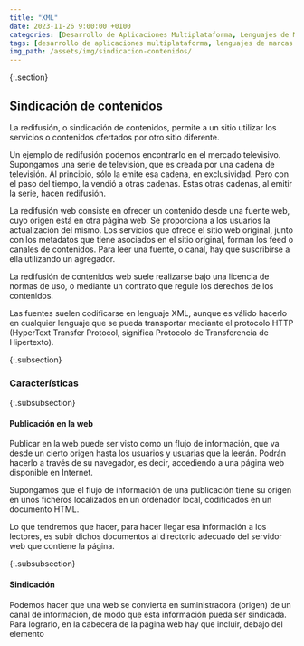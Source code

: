 ```yaml
---
title: "XML"
date: 2023-11-26 9:00:00 +0100
categories: [Desarrollo de Aplicaciones Multiplataforma, Lenguajes de Marcas y Sistemas de Gestión de Información]
tags: [desarrollo de aplicaciones multiplataforma, lenguajes de marcas y sistemas de gestión de información, administración de sistemas informáticos de red, desarrollo de aplicaciones web, dam, daw, asir, lmsgi, xml, teoría]
img_path: /assets/img/sindicacion-contenidos/
---
```


{:.section}
## Sindicación de contenidos

La redifusión, o sindicación de contenidos, permite a un sitio utilizar los servicios o contenidos ofertados por otro sitio diferente.

Un ejemplo de redifusión podemos encontrarlo en el mercado televisivo. Supongamos una serie de televisión, que es creada por una cadena de televisión. Al principio, sólo la emite esa cadena, en exclusividad. Pero con el paso del tiempo, la vendió a otras cadenas. Estas otras cadenas, al emitir la serie, hacen redifusión.

La redifusión web consiste en ofrecer un contenido desde una fuente web, cuyo origen está en otra página web. Se proporciona a los usuarios la actualización del mismo. Los servicios que ofrece el sitio web original, junto con los metadatos que tiene asociados en el sitio original, forman los feed o canales de contenidos.
Para leer una fuente, o canal, hay que suscribirse a ella utilizando un agregador.

La redifusión de contenidos web suele realizarse bajo una licencia de normas de uso, o mediante un contrato que regule los derechos de los contenidos.

Las fuentes suelen codificarse en lenguaje XML, aunque es válido hacerlo en cualquier lenguaje que se pueda transportar mediante el protocolo HTTP (HyperText Transfer Protocol, significa Protocolo de Transferencia de Hipertexto).

{:.subsection}
### Características

{:.subsubsection}
#### Publicación en la web

Publicar en la web puede ser visto como un flujo de información, que va desde un cierto origen hasta los usuarios y usuarias que la leerán. Podrán hacerlo a través de su navegador, es decir, accediendo a una página web disponible en Internet.

Supongamos que el flujo de información de una publicación tiene su origen en unos ficheros localizados en un ordenador local, codificados en un documento HTML.

Lo que tendremos que hacer, para hacer llegar esa información a los lectores, es subir dichos documentos al directorio adecuado del servidor web que contiene la página.

{:.subsubsection}
#### Sindicación

Podemos hacer que una web se convierta en suministradora (origen) de un canal de información, de modo que esta información pueda ser sindicada. Para lograrlo, en la cabecera de la página web hay que incluir, debajo del elemento <title>, un enlace al canal de contenidos.

Para lograrlo, hay que usar una de las dos líneas siguientes, dependiendo de que el canal esté hecho con un estándar RSS o con uno Atom, respectivamente:

```xml
<link rel="alternate" type="application/rss+xml" title="titulo_que_tendrá_el_enlace" href="http://www.misitio.com/fichero.rss" />
```

```xml
<link rel="alternate" type="application/atom+xml" title="titulo_que_tendrá_el_enlace" href="http://www.misitio.com/fichero.atom" />
```

Al vincular un canal de esta manera, el resultado puede ser poco claro y cambiar entre navegadores. Por ejemplo, para el siguiente documento:

```html
<!DOCTYPE html>
<html>
  <head>
    <title>Fedd RSS</title>
    <link rel="alternate" type="application/rss+xml" title="Canal del BOE" href="https://www.boe.es/rss/boe.php" />
    <meta charset="UTF-8">
  </head>
<body>
</body>
</html>
```

El resultado en Internet Explorer sería el siguiente:

![Imagen con Canal RSS suscrito en Internet Explorer](Ejemplo_Canal_RSS.png)
_Imagen con Canal RSS suscrito en Internet Explorer_

Materiales educativos de la CAM (Uso educativo NC)
Es decir, se muestra un menú desplegable con las fuentes vinculadas (si la barra correspondiente está activada).

Para que quede más claro, se puede poner un vínculo normal, para el normalmente se utiliza el símbolo de RSS.

{:.subsubsection}
#### Sistemas de Gestión de Contenidos (CMS)

Ilustración que muestra el flujo de la información desde la mente del creador, hasta el formato que verá el cliente pasando por el repositorio. Dado que se supone que se utiliza un CMS, la información inicial está localizada en los repositorios.

![Ana Polo Arozamena con <http://openclipart.org/>](FlujoInformacion.jpg){: width="300px"}
_Ana Polo Arozamena con <http://openclipart.org/>_

Actualmente es habitual el uso de algún Sistema de Gestión de Contenidos.

En este caso el origen de los contenidos es un repositorio y, antes de ser servidos al cliente en el formato adecuado, sufren algún tipo de transformación. La parte superior de la figura muestra la estructura del flujo de la información en este caso. Incluso puede haber más de un repositorio.

Esta transformación puede corresponder a uno de los siguientes casos:

- Documento XML → Transformación XSLT → Documento XHTML.
- Base de datos → script en Perl → Documento HTML.
- Texto plano → Página de servidor activo → Documento HTML.
- Mente del autor → Bloc de notas → Documento HTML.

Al utilizar un CMS de cualquier tipo la transformación puede replicarse. Además de tener más de una entrada de información podríamos tener varias salidas. Por ejemplo, podemos generar tanto ficheros HTML como canales RSS tal y como se muestra en la parte inferior de la figura.

{:.subsection}
### Ventajas de la sindicación de contenidos

¿Cuáles serán las ventajas de utilizar los canales de contenidos de otros propietarios?

- Aumentar el tráfico de nuestro sitio web.
- Ayuda a que los usuarios y usuarias visiten frecuentemente el sitio web.
- Favorece el posicionamiento del sitio en buscadores.
- Ayuda a establecer relaciones entre distintos sitios web dentro de la comunidad.
- Permite a otras personas añadir características a los servicios del sitio web (por ejemplo, notificaciones de actualizaciones mediante mensajes instantáneos), aunque se requiera de tecnologías adicionales.
- Enriquece Internet impulsando la tecnología semántica y fomentando la reutilización.

{:.section}
## Ámbito de aplicación

La redifusión web no es sólo un fenómeno vinculado a los weblogs, aunque ha ayudado mucho a su popularización. Siempre se han sindicado contenidos y se ha compartido todo tipo de información en formato XML.

De esta forma podemos ofrecer contenidos propios para que sean mostrados en otras páginas web de forma integrada, lo que aumenta el valor de la página que muestra el contenido y también nos genera más valor, ya que normalmente la redifusión web siempre enlaza con los contenidos originales.

La redifusión de contenidos web puede aplicarse a todo tipo de contenidos, es decir, texto, audio, vídeos e imágenes.

Desde el punto de vista de los suscriptores, la redifusión de contenidos permite, entre otras cosas, la actualización profesional. Mediante la suscripción a sitios relevantes, el usuario o la usuaria puede estar al día en temas relacionados con su profesión, recibiendo las noticias e informaciones en su blog o en su programa agregador de noticias.

{:.section}
## Tecnologías de creación de canales de contenidos

Los estándares más utilizados se clasifican en dos grupos:

- RSS
- Atom

{:.subsection}
### RSS

RSS (Really Simple Syndication) es parte de la familia de los formatos XML, desarrollado para compartir la información que se actualiza con frecuencia entre sitios web. Además se utiliza para:

- Conectar con sistemas de mensajería instantánea.
- Conversión RSS en mensajes de correo electrónico.
- Transformar los enlaces favoritos del navegador en RSS.

Ha sido desarrollado por tres organizaciones diferentes, lo que ha dado lugar a siete formatos diferentes entre sí:

- RSS 0.90, es el estándar que creó la empresa Netscape en el año 1999. Se basa en la especificación RDF de metadatos, con la intención de que su proyecto My Netscape estuviese formado por titulares de otras webs.
- RSS 0.91, es la versión simplificada de RSS 0.90 que Nestscape lanzó posteriormente. El desarrollo de este formato se detuvo por falta de éxito, aunque la empresa UserLand Software decidió usar esta versión para desarrollar blogs.
- RSS 1.0, fue creado a partir del estándar el RSS 0.90. Es más estable y permite definir una cantidad mayor de datos que el resto de versiones de RSS.
- RSS 2.0, UserLand Software rechazó el estándar RSS 1.0 por considerarlo complejo y continuó el desarrollo del formato RSS 0.91, publicando las versiones 0.92, 0.93 y 0.94. Su sintaxis está incompleta y no cumplen todas las normas de XML. El estándar RSS 2.0 se publicó para subsanar esos problemas.

{:.subsection}
### Atom

Atom fue publicado como un estándar propuesto por el grupo de trabajo Atom Publishing Format and Protocol (Formato y protocolo de publicación Atom) de la IETF en el RFC4287. Se desarrolló como una alternativa a RSS, con el fin de evitar la confusión creada por la existencia de estándares similares para la sindicación de contenidos, entre los que existía cierta incompatibilidad. En lugar de sustituir a los estándares existentes, se creó un nuevo estándar que convive con ellos. Se caracteriza por su flexibilidad. Atom permite tener un mayor control sobre la cantidad de información a representar en los agregadores.

{:.section}
## Estructura de los canales de contenidos

Para construir un canal de contenido, es necesario crear un fichero, con extensión rss o atom, basado en XML. Este fichero se publicará en uno de los directorios del sitio web desde el que se oferta.

Estará formado por los siguientes elementos básicos:

- Declaración del documento XML y la definición de la codificación empleada en el documento. Ésta última será preferentemente UTF-8.
- Un canal en el que se determina el sitio web asociado a la fuente web a la que hace referencia el fichero. Éste, además de su propia definición, estará formado por:
  - Secciones, cada una de las cuales es una referencia a la web que contiene uno de los servicios que se van a ofrecer. En un canal pueden incluirse tantas secciones como se quiera, lo que hace que un canal de contenido pueda tener un tamaño enorme si contiene un gran número de enlaces independientes.

No existe ninguna restricción respecto a la cantidad de canales de contenidos que se pueden ofrecer desde un sitio web.

{:.subsection}
### RSS

El documento RSS incluye como primera linea la declaración del documento XML, normalmente:

```xml
<?xml version="1.0" encoding="UTF-8"?>
```

A continuación aparece la etiqueta `<rss>`. Es declaración RSS que indica que es un documento RSS y la versión empleada.

Dentro de ella, aparece un canal (etiqueta `<channel>`), que se encarga de describir el feed RSS propiamente dicho. Tiene tres elementos hijos obligatorios:

- `<title>` - Define el título del canal
- `<link>` - Define el hiperenlace al canal
- `<description>` - Describe el canal

También hay varios elementos opcionales. Algunos de ellos son:

- `<language>` - Define el idioma del canal
- `<category>` - Define una o más categorías a las que pertenece la fuente
- `<copyright>`

Cada canal tiene uno o más artículos o secciones (etiqueta `<item>`), cada uno de los cuales cuenta "una historia" del canal. Tiene tres elementos hijos obligatorios:

- `<title>` - Define el título del artículo
- `<link>` - Define el hiperenlace al artículo
- `<description>` - Describe el artículo

También hay varios elementos opcionales. Algunos de ellos son:

- `<author>` - Define el autor del artículo
- `<category>` - Define una o más categorías a las que pertenece la fuente
- `<guid>` - Define un identificador único para el elemento

Esquema (con un item):

```xml
<?xml version="1.0" encoding="UTF-8"?>
<rss>
    <channel>
        <title></title>
        <link></link>
        <description></description>
        <item>
            <title></title>
            <link></link>
            <description></description>
        </item>
    </channel>
</rss>
```

Ejemplo (con un item):

```xml
<?xml version="1.0" encoding="UTF-8" ?>
<rss version="2.0">

<channel>
  <title>W3Schools Home Page</title>
  <link>https://www.w3schools.com</link>
  <description>Free web building tutorials</description>
  <item>
    <title>RSS Tutorial</title>
    <link>https://www.w3schools.com/xml/xml_rss.asp</link>
    <description>New RSS tutorial on W3Schools</description>
  </item>
</channel>
```

</rss>

{:.subsubsection}
#### Ejemplo de RSS

Como ejemplo, veamos el canal RSS del Boletín Oficial del Estado. En la dirección <https://boe.es/rss/boe.php> podemos encontrar la información para el último BOE publicado.

```xml
<rss version="2.0">
  <channel>
    <title>BOE - Boletín Oficial del Estado</title>
    <link>http://www.boe.es/diario_boe/</link>
    <description>Leyes, disposiciones, actos, textos legales y anuncios publicados en la edición de
      hoy</description>
    <language>es-es</language>
    <pubDate>Mon, 27 Nov 2023 00:00:00 +0100</pubDate>
    <lastBuildDate>Mon, 27 Nov 2023 00:00:00 +0100</lastBuildDate>
    <webMaster>webmaster@boe.es</webMaster>
    <item>
      <title>Sumario</title>
      <link>http://www.boe.es/boe/dias/2023/11/27/</link>
      <description>Sumario del diario núm. 283, correspondiente al lunes 27 de noviembre de 2023. -
        Referencia: BOE-S-2023-283 - KBytes: 453</description>
      <category>Sumario</category>
      <guid isPermaLink="true">http://www.boe.es/boe/dias/2023/11/27/</guid>
      <pubDate>Mon, 27 Nov 2023 00:00:00 +0100</pubDate>
    </item>
    <item>
      <title>Resolución de 20 de noviembre de 2023, de la Dirección General de Política Energética y
        Minas, por la que se modifica el Plan de actuación invernal para la operación del sistema
        gasista.</title>
      <link>http://www.boe.es/diario_boe/txt.php?id=BOE-A-2023-23990</link>
      <description>I. Disposiciones generales - MINISTERIO PARA LA TRANSICIÓN ECOLÓGICA Y EL RETO
        DEMOGRÁFICO - Sistema gasista - Referencia: BOE-A-2023-23990 - KBytes: 204 - Páginas: 3</description>
      <category>I. Disposiciones generales</category>
      <category>MINISTERIO PARA LA TRANSICIÓN ECOLÓGICA Y EL RETO DEMOGRÁFICO</category>
      <guid isPermaLink="true">http://www.boe.es/boe/dias/2023/11/27/pdfs/BOE-A-2023-23990.pdf</guid>
      <pubDate>Mon, 27 Nov 2023 00:00:00 +0100</pubDate>
    </item>
    <!-- Muchísimos más elementos item-->
  </channel>
</rss>
```

El elemento raíz es rss. Tiene un único hijo, channel, que define el canal de noticias. Como hijos de este elemento hay varios elementos item, uno por cada noticia publicada en el canal.

Para cada item, hay un título (title), un vínculo (link), una descripción (descripción), una o más categorías (category), un elemento guid y una fecha de publicación (pubDate).

El primer elemento item es el sumario, como se puede ver en el título, la descripción y la categoría.

En este caso los elementos elemento guid y link coinciden. Si se accede a esa URL en el navegador, se encuentra, efectivamente, el sumario del BOE para esa fecha.

El resto de elementos item se corresponden con los artículos publicados ese día. Tienen dos elementos category y los elementos link y guid no son iguales.

Si nos fijamos en el segundo, se trata de la publicación de un acuerdo internacional.

Tiene dos elementos category, uno para indicar que es una disposición general, y otro para indicar que se trata del Ministerio de Exteriores.

El elemento link contiene un vínculo que lleva a una página con el contenido en HTML. El elemento guid lleva a la versión en PDF del mismo contenido.

{:.subsection}
### Atom

Un ejemplo de un documento en el formato de distribución Atom:

```xml
<?xml version="1.0" encoding="utf-8"?>
<feed xmlns="http://www.w3.org/2005/Atom">
 <title>Example Feed</title>
 <subtitle>A subtitle.</subtitle>
 <link href="http://example.org/feed/" rel="self" />
 <link href="http://example.org/" />
 <id>urn:uuid:60a76c80-d399-11d9-b91C-0003939e0af6</id>
 <updated>2003-12-13T18:30:02Z</updated>
 <entry>
  <title>Atom-Powered Robots Run Amok</title>
  <link href="http://example.org/2003/12/13/atom03" />
  <link rel="alternate" type="text/html" href="http://example.org/2003/12/13/atom03.html"/>
  <link rel="edit" href="http://example.org/2003/12/13/atom03/edit"/>
  <id>urn:uuid:1225c695-cfb8-4ebb-aaaa-80da344efa6a</id>
        <published>2003-11-09T17:23:02Z</published>
  <updated>2003-12-13T18:30:02Z</updated>
  <summary>Some text.</summary>
  <content type="xhtml">
   <div xmlns="http://www.w3.org/1999/xhtml">
    <p>This is the entry content.</p>
   </div>
  </content>
  <author>
   <name>John Doe</name>
  </author>
 </entry>
</feed>
```

{:.section}
## Validación

En internet hay múltiples lugares que dan este servicio.

Para validar un documento RSS con uno de estos validadores, se le da la dirección del fichero donde se encuentra alojado y comprueba que lo pueden encontrar, es decir que la URI es válida, y que no contiene errores.

Una vez validado, suelen ofrecer una imagen del tipo "XML" o "RSS", de color naranja por lo general, que se puede incluir en la página principal, para enlazar a la dirección del fichero alojado en su dominio. Así, cuando un visitante pulse sobre este pequeño icono, accederá directamente al contenido actual de la fuente y podrá navegar a través de él a las páginas que más le interesen.

Algunos de estos servicios de validación también ofrecen imágenes que se pueden incluir en la página para que cualquier visitante compruebe que el canal es válido.

{:.section}
## ¿Qué es un agregador o lector de fuentes?

Un agregador o lector de fuentes es una aplicación de software para suscribirse a fuentes en formatos RSS y Atom. El agregador avisa al usuario o usuaria de qué páginas web han incorporado contenido nuevo desde nuestra última lectura y cuál es ese contenido.

En el agregador hay que indicar la dirección web de cada archivo fuente, ya sea en formato RSS o Atom, para que pueda acceder a sus contenidos, los interprete y los muestre.

Existen varios tipos de agregadores:

- **Los agregadores web (o agregadores en línea)**, son aplicaciones que residen en determinados sitios web y que se ejecutan a través de la propia web. Son recomendables cuando el usuario o la usuaria no accede siempre a Internet desde el mismo ordenador. Es el caso de Feedly, Inoreader o NewsBlur.
- **Los agregadores de escritorio**, son aplicaciones que se instalan en el ordenador del usuario o usuaria. Su uso es aconsejable para quienes accedan a Internet siempre desde el mismo ordenador. Su interfaz gráfica suele ser parecida a la de los programas de cliente de correo electrónico, con un panel donde se agrupan las suscripciones, y otro donde se accede a las entradas individuales para su lectura. Algunos ejemplos serían RSSOwl o .QuiteRSS. También podemos descargarnos por ejemplo la versión de escritorio de Feedly.
- **Complementos de navegador**. También hay agregadores disponibles como complementos de navegador web, como por ejemplo Awesome RSS o Livemarks.

{:.section}
## Bibliografía

- <https://es.wikipedia.org/wiki/RSS>
- <https://es.wikipedia.org/wiki/Atom_(formato_de_redifusi%C3%B3n)>
- <https://www.w3schools.com/xml/xml_rss.asp>
- <https://validator.w3.org/feed/docs/atom.html>
